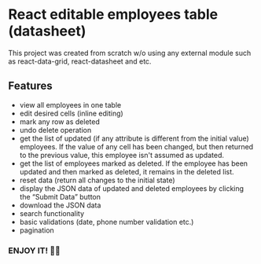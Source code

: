 # React editable employees table (datasheet)

This project was created from scratch w/o using any external module such as react-data-grid, react-datasheet and etc.

## Features
- view all employees in one table
- edit desired cells (inline editing)
- mark any row as deleted
- undo delete operation
- get the list of updated (if any attribute is different from the initial value) employees. If the value of any cell has been changed, but then returned to the previous value, this employee isn't assumed as updated.
- get the list of employees marked as deleted. If the employee has been updated and then marked as deleted, it remains in the deleted list.
- reset data (return all changes to the initial state)
- display the JSON data of updated and deleted employees by clicking the “Submit Data” button
- download the JSON data
- search functionality
- basic validations (date, phone number validation etc.)
- pagination

### ENJOY IT! 🖖🙌
